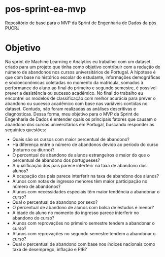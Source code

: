 # pos-sprint-ea-mvp
Repositório de base para o MVP da Sprint de Engenharia de Dados da pós PUCRJ

# Objetivo
Na sprint de Machine Learning e Analytics eu trabalhei com um dataset criado para um projeto que tinha como objetivo contribuir com a redução do número de abandonos nos cursos universitários de Portugal.
A hipótese é que com base no histórico escolar do estudante, informações demográficas e socioeconômicas coletadas no momento da matrícula, somados à performance do aluno ao final do primeiro e segundo semestre, é possível prever a desistência ou sucesso acadêmico.
No final do trabalho eu encontrei os modelos de classificação com melhor acurácia para prever o abandono ou sucesso acadêmico com base nas variáveis contidas no dataset.
Contudo, não foram realizadas as análises descritivas e diagnósticas. Dessa forma, meu objetivo para o MVP da Sprint de Engenharia de Dados é entender quais os principais fatores que causam o abandono dos cursos universitários em Portugal, buscando responder as seguintes questões:

- Quais são os cursos com maior percentual de abandono?
- Há diferença entre o número de abandonos devido ao período do curso (noturno ou diurno)?
- O percentual de abandono de alunos estrangeiros é maior do que o percentual de abandono dos portugueses?
- A qualificação dos pais parece interferir na taxa de abandono dos alunos?
- A ocupação dos pais parece interferir na taxa de abandono dos alunos?
- Alunos com notas de ingresso menores têm maior participação no número de abandonos?
- Alunos com necessidades especiais têm maior tendência a abandonar o curso?
- Qual o percentual de abandono por sexo?
- O percentual de abandono de alunos com bolsa de estudos é menor?
- A idade do aluno no momento do ingresso parece interferir no abandono do curso?
- Alunos com reprovações no primeiro semestre tendem a abandonar o curso?
- Alunos com reprovações no segundo semestre tendem a abandonar o curso?
- Qual o percentual de abandono com base nos índices nacionais como taxa de desemprego, inflação e PIB?

  
